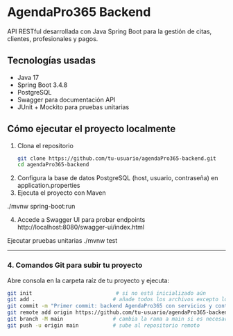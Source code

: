 # AgendaPro365 Backend

API RESTful desarrollada con Java Spring Boot para la gestión de citas, clientes, profesionales y pagos.

## Tecnologías usadas

- Java 17
- Spring Boot 3.4.8
- PostgreSQL
- Swagger para documentación API
- JUnit + Mockito para pruebas unitarias

## Cómo ejecutar el proyecto localmente

1. Clona el repositorio
   ```bash
   git clone https://github.com/tu-usuario/agendaPro365-backend.git
   cd agendaPro365-backend

2. Configura la base de datos PostgreSQL (host, usuario, contraseña) en application.properties
3. Ejecuta el proyecto con Maven

./mvnw spring-boot:run

4. Accede a Swagger UI para probar endpoints
http://localhost:8080/swagger-ui/index.html

Ejecutar pruebas unitarias
./mvnw test


---

### 4. Comandos Git para subir tu proyecto

Abre consola en la carpeta raíz de tu proyecto y ejecuta:

```bash
git init                           # si no está inicializado aún
git add .                         # añade todos los archivos excepto los ignorados
git commit -m "Primer commit: backend AgendaPro365 con servicios y controladores"
git remote add origin https://github.com/tu-usuario/agendaPro365-backend.git
git branch -M main                # cambia la rama a main si es necesario
git push -u origin main           # sube al repositorio remoto

